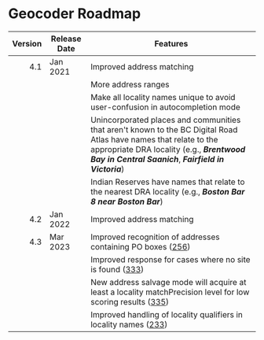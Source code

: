 # Geocoder Roadmap
Version | Release Date | Features
-------: | --------------- | -------------
4.1|Jan 2021|Improved address matching
|||More address ranges
|||Make all locality names unique to avoid user-confusion in autocompletion mode
|||Unincorporated places and communities that aren't known to the BC Digital Road Atlas have names that relate to the appropriate DRA locality (e.g., ***Brentwood Bay in Central Saanich***, ***Fairfield in Victoria***)
|||Indian Reserves have names that relate to the nearest DRA locality (e.g., ***Boston Bar 8 near Boston Bar***)
4.2|Jan 2022| Improved address matching
4.3|Mar 2023| Improved recognition of addresses containing PO boxes ([256](https://github.com/bcgov/ols-geocoder/issues/256))
|||Improved response for cases where no site is found ([333](https://github.com/bcgov/ols-geocoder/issues/333))
|||New address salvage mode will acquire at least a locality matchPrecision level for low scoring results ([335](https://github.com/bcgov/ols-geocoder/issues/335))
|||Improved handling of locality qualifiers in locality names ([233](https://github.com/bcgov/ols-geocoder/issues/233))
